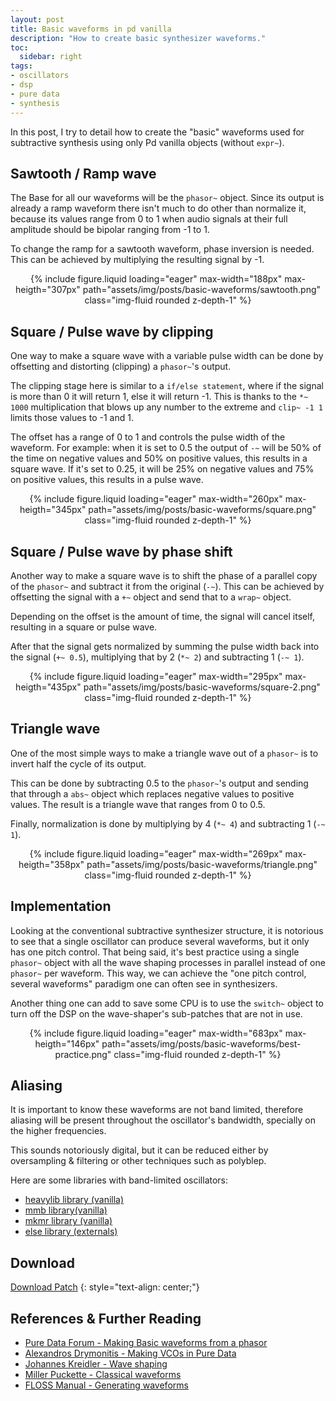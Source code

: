 ```yaml
---
layout: post
title: Basic waveforms in pd vanilla
description: "How to create basic synthesizer waveforms."
toc:
  sidebar: right
tags:
- oscillators
- dsp
- pure data
- synthesis
---
```


In this post, I try to detail how to create the "basic" waveforms used for subtractive synthesis using only Pd vanilla objects (without `expr~`).

## Sawtooth / Ramp wave

The Base for all our waveforms will be the `phasor~` object.
Since its output is already a ramp waveform there isn't much to do other than normalize it, because its values range from 0 to 1 when audio signals at their full amplitude should be bipolar ranging from -1 to 1.

To change the ramp for a sawtooth waveform, phase inversion is needed. This can be achieved by multiplying the resulting signal by -1.

<div class="row" style="text-align: center;">
    <div class="col-sm mt-3 mt-md-0">
        {% include figure.liquid loading="eager" max-width="188px" max-heigth="307px" path="assets/img/posts/basic-waveforms/sawtooth.png" class="img-fluid rounded z-depth-1" %}
    </div>
</div>

## Square / Pulse wave by clipping

One way to make a square wave with a variable pulse width can be done by offsetting and distorting (clipping) a `phasor~`'s output.

The clipping stage here is similar to a `if/else statement`, where if the signal is more than 0 it will return 1, else it will return -1. This is thanks to the `*~ 1000` multiplication that blows up any number to the extreme and `clip~ -1 1` limits those values to -1 and 1.

The offset has a range of 0 to 1 and controls the pulse width of the waveform.
For example: when it is set to 0.5 the output of `-~` will be 50% of the time on negative values and 50% on positive values, this results in a square wave.
If it's set to 0.25, it will be 25% on negative values and 75% on positive values, this results in a pulse wave.

<div class="row" style="text-align: center;">
    <div class="col-sm mt-3 mt-md-0">
        {% include figure.liquid loading="eager" max-width="260px" max-heigth="345px" path="assets/img/posts/basic-waveforms/square.png" class="img-fluid rounded z-depth-1" %}
    </div>
</div>

## Square / Pulse wave by phase shift

Another way to make a square wave is to shift the phase of a parallel copy of the `phasor~` and subtract it from the original (`-~`). This can be achieved by offsetting the signal with a `+~` object and send that to a `wrap~` object.

Depending on the offset is the amount of time, the signal will cancel itself, resulting in a square or pulse wave.

After that the signal gets normalized by summing the pulse width back into the signal (`+~ 0.5`), multiplying that by 2 (`*~ 2`) and subtracting 1 (`-~ 1`).

<div class="row" style="text-align: center;">
    <div class="col-sm mt-3 mt-md-0">
        {% include figure.liquid loading="eager" max-width="295px" max-heigth="435px" path="assets/img/posts/basic-waveforms/square-2.png" class="img-fluid rounded z-depth-1" %}
    </div>
</div>

## Triangle wave

One of the most simple ways to make a triangle wave out of a `phasor~` is to invert half the cycle of its output.

This can be done by subtracting 0.5 to the `phasor~`'s output and sending that through a `abs~` object which replaces negative values to positive values. The result is a triangle wave that ranges from 0 to 0.5.

Finally, normalization is done by multiplying by 4 (`*~ 4`) and subtracting 1 (`-~ 1`).

<div class="row" style="text-align: center;">
    <div class="col-sm mt-3 mt-md-0">
        {% include figure.liquid loading="eager" max-width="269px" max-heigth="358px" path="assets/img/posts/basic-waveforms/triangle.png" class="img-fluid rounded z-depth-1" %}
    </div>
</div>

## Implementation

Looking at the conventional subtractive synthesizer structure, it is notorious to see that a single oscillator can produce several waveforms, but it only has one pitch control. That being said, it's best practice using a single `phasor~` object with all the wave shaping processes in parallel instead of one `phasor~` per waveform. This way, we can achieve the "one pitch control, several waveforms" paradigm one can often see in synthesizers.

Another thing one can add to save some CPU is to use the `switch~` object to turn off the DSP on the wave-shaper's sub-patches that are not in use.

<div class="row" style="text-align: center;">
    <div class="col-sm mt-3 mt-md-0">
        {% include figure.liquid loading="eager" max-width="683px" max-heigth="146px" path="assets/img/posts/basic-waveforms/best-practice.png" class="img-fluid rounded z-depth-1" %}
    </div>
</div>

## Aliasing

It is important to know these waveforms are not band limited, therefore aliasing will be present throughout the oscillator's bandwidth, specially on the higher frequencies.

This sounds notoriously digital, but it can be reduced either by oversampling & filtering or other techniques such as polyblep.

Here are some libraries with band-limited oscillators:

- [heavylib library (vanilla)](https://github.com/enzienaudio/heavylib)
- [mmb library(vanilla)](https://github.com/dotmmb/mmb)
- [mkmr library (vanilla)](https://github.com/MikeMorenoDSP/pd-mkmr)
- [else library (externals)](https://github.com/porres/Camomile-ELSE/releases)

## Download

[Download Patch](/assets/patches/basic-waveforms.pd)
{: style="text-align: center;"}

## References & Further Reading

- [Pure Data Forum - Making Basic waveforms from a phasor](https://forum.pdpatchrepo.info/topic/6734/making-basic-waveforms-from-a-phasor)
- [Alexandros Drymonitis - Making VCOs in Pure Data](http://drymonitis.me/wp-content/uploads/2016/02/making_VCOs_in_pure_data.pdf)
- [Johannes Kreidler - Wave shaping](http://www.pd-tutorial.com/english/ch03s05.html)
- [Miller Puckette - Classical waveforms](http://msp.ucsd.edu/techniques/latest/book-html/node184.html)
- [FLOSS Manual - Generating waveforms](http://floss.booktype.pro/pure-data/generating-waveforms/)
